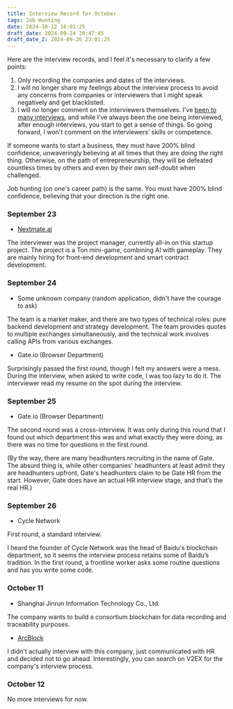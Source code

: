 ```yaml
---
title: Interview Record for October
tags: Job Hunting
date: 2024-10-12 16:01:25
draft_date: 2024-09-24 20:47:45
draft_date_2: 2024-09-26 23:01:25
---
```


Here are the interview records, and I feel it's necessary to clarify a few points:

1. Only recording the companies and dates of the interviews.
2. I will no longer share my feelings about the interview process to avoid any concerns from companies or interviewers that I might speak negatively and get blacklisted.
3. I will no longer comment on the interviewers themselves. I've [been to many interviews](/tags/找工作/), and while I’ve always been the one being interviewed, after enough interviews, you start to get a sense of things. So going forward, I won't comment on the interviewers’ skills or competence.

If someone wants to start a business, they must have 200% blind confidence, unwaveringly believing at all times that they are doing the right thing. Otherwise, on the path of entrepreneurship, they will be defeated countless times by others and even by their own self-doubt when challenged.

Job hunting (on one's career path) is the same. You must have 200% blind confidence, believing that your direction is the right one.

### September 23

- [Nextmate.ai](https://nextmate.ai/)

The interviewer was the project manager, currently all-in on this startup project. The project is a Ton mini-game, combining AI with gameplay. They are mainly hiring for front-end development and smart contract development.

### September 24

- Some unknown company (random application, didn't have the courage to ask)

The team is a market maker, and there are two types of technical roles: pure backend development and strategy development. The team provides quotes to multiple exchanges simultaneously, and the technical work involves calling APIs from various exchanges.

- Gate.io (Browser Department)

Surprisingly passed the first round, though I felt my answers were a mess. During the interview, when asked to write code, I was too lazy to do it. The interviewer read my resume on the spot during the interview.

### September 25

- Gate.io (Browser Department)

The second round was a cross-interview. It was only during this round that I found out which department this was and what exactly they were doing, as there was no time for questions in the first round.

(By the way, there are many headhunters recruiting in the name of Gate. The absurd thing is, while other companies' headhunters at least admit they are headhunters upfront, Gate's headhunters claim to be Gate HR from the start. However, Gate does have an actual HR interview stage, and that’s the real HR.)

### September 26

- Cycle Network

First round, a standard interview.

I heard the founder of Cycle Network was the head of Baidu's blockchain department, so it seems the interview process retains some of Baidu’s tradition. In the first round, a frontline worker asks some routine questions and has you write some code.

### October 11

- Shanghai Jinrun Information Technology Co., Ltd.

The company wants to build a consortium blockchain for data recording and traceability purposes.

- [ArcBlock](https://www.arcblock.io/)

I didn't actually interview with this company, just communicated with HR and decided not to go ahead. Interestingly, you can search on V2EX for the company's interview process.

<!--

- [Pell Network](https://pell.network/)

Pretty good.

-->

### October 12

No more interviews for now.